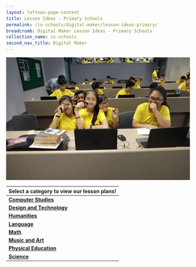 ```yaml
---
layout: leftnav-page-content
title: Lesson Ideas - Primary Schools
permalink: /in-schools/digital-maker/lesson-ideas-primary/
breadcrumb: Digital Maker Lesson Ideas - Primary Schools
collection_name: in-schools
second_nav_title: Digital Maker
---
```

![main image](/images/in-schools/digital-maker/lesson-plans/secondary/category-page-image2.jpg)

| Select a category to view our lesson plans! |
|---|
|[**Computer Studies**](/primary-computer-studies/) |
| [**Design and Technology**](/primary-design-and-technology/) |
| [**Humanities**](/primary-humanities/) |
| [**Language**](/primary-language/) |
| [**Math**](/primary-math/) |
| [**Music and Art**](/primary-music-and-art/) |
| [**Physical Education**](/primary-physical-education/) |
| [**Science**](/primary-science/) |



